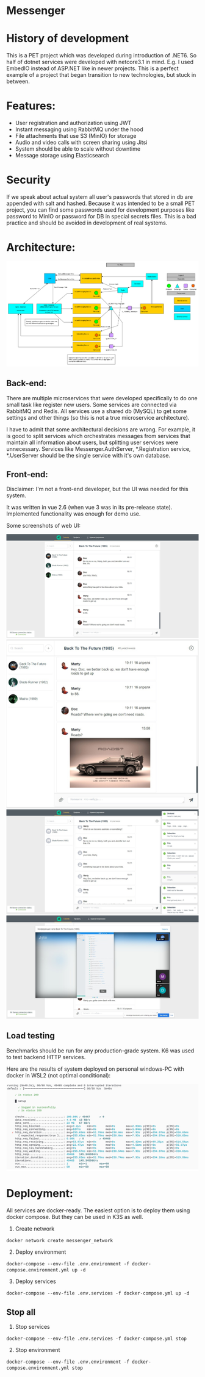 # Messenger

# History of development 

This is a PET project which was developed during introduction of .NET6. So half of dotnet services were developed with netcore3.1 in mind. E.g. I used EmbedIO instead of ASP.NET like in newer projects. This is a perfect example of a project that began transition to new technologies, but stuck in between.

# Features:

 - User registration and authorization using JWT
 - Instant messaging using RabbitMQ under the hood
 - File attachments that use S3 (MinIO) for storage
 - Audio and video calls with screen sharing using Jitsi
 - System should be able to scale without downtime
 - Message storage using Elasticsearch

# Security

If we speak about actual system all user's passwords that stored in db are appended with salt and hashed. 
Because it was intended to be a small PET project, you can find some passwords used for development purposes like password to MinIO or password for DB in special secrets files. This is a bad practice and should be avoided in development of real systems.

# Architecture:

![schema](docs/graphs/current_messenger_service_schema.bmp)

## Back-end: 

There are multiple microservices that were developed specifically to do one small task like register new users. Some services are connected via RabbitMQ and Redis. All services use a shared db (MySQL) to get some settings and other things (so this is not a true microservice architecture).

I have to admit that some architectural decisions are wrong. For example, it is good to split services which orchestrates messages from services that maintain all information about users, but splitting user services were unnecessary. Services like Messenger.AuthServer, *.Registration service, *.UserServer should be the single service with it's own database.

## Front-end:

Disclaimer: I'm not a front-end developer, but the UI was needed for this system.

It was written in vue 2.6 (when vue 3 was in its pre-release state). Implemented functionality was enough for demo use.

Some screenshots of web UI:

![picture4](docs/assets/ZjDYxJcLn08.jpg)
![picture3](docs/assets/H5XiiYROMeE.jpg)
![picture2](docs/assets/bWHZoXCuOw8.jpg)
![picture1](docs/assets/bj-5pKlDcsI.jpg)

## Load testing

Benchmarks should be run for any production-grade system. K6 was used to test backend HTTP services.

Here are the results of system deployed on personal windows-PC with docker in WSL2 (not optimal conditional):

![ht-results](docs/assets/load-testing.png)

# Deployment:

All services are docker-ready. The easiest option is to deploy them using docker compose. But they can be used in K3S as well.

1. Create network

```
docker network create messenger_network
```

2. Deploy environment

```
docker-compose --env-file .env.environment -f docker-compose.environment.yml up -d
```

3. Deploy services

```
docker-compose --env-file .env.services -f docker-compose.yml up -d
```

## Stop all

1. Stop services

```
docker-compose --env-file .env.services -f docker-compose.yml stop
```

2. Stop environment

```
docker-compose --env-file .env.environment -f docker-compose.environment.yml stop
```



